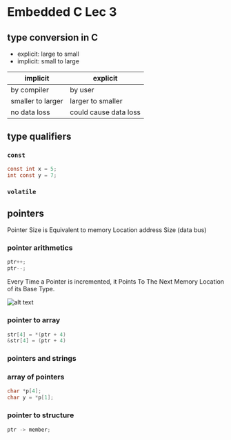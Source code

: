 # Embedded C Lec 3

## type conversion in C

- explicit: large to small
- implicit: small to large

implicit | explicit
---------|----------
 by compiler | by user
 smaller to larger | larger to smaller
 no data loss | could cause data loss

## type qualifiers

### `const`

```c
const int x = 5;
int const y = 7;
```

### `volatile`

## pointers

Pointer Size is Equivalent to memory Location address Size (data bus)

### pointer arithmetics

```c
ptr++;
ptr--;
```

Every Time a Pointer is incremented, it Points To The Next Memory Location of its Base Type.

![alt text](image-3.png)

### pointer to array

```c
str[4] = *(ptr + 4)
&str[4] = (ptr + 4)
```

### pointers and strings

### array of pointers

```c
char *p[4];
char y = *p[1];
```

### pointer to structure

```c
ptr -> member;
```
